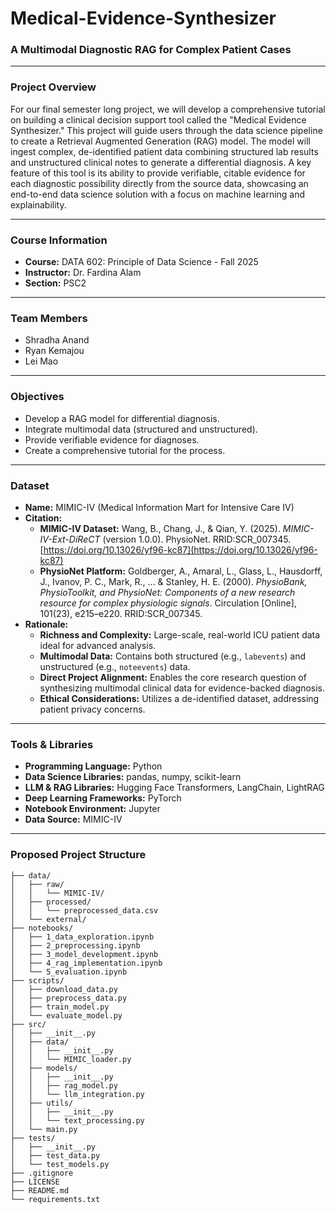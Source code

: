 
# Medical-Evidence-Synthesizer
### A Multimodal Diagnostic RAG for Complex Patient Cases

---

### **Project Overview**
For our final semester long project, we will develop a comprehensive tutorial on building a clinical decision support tool called the "Medical Evidence Synthesizer." This project will guide users through the data science pipeline to create a Retrieval Augmented Generation (RAG) model. The model will ingest complex, de-identified patient data combining structured lab results and unstructured clinical notes to generate a differential diagnosis. A key feature of this tool is its ability to provide verifiable, citable evidence for each diagnostic possibility directly from the source data, showcasing an end-to-end data science solution with a focus on machine learning and explainability.

---

### **Course Information**
- **Course:** DATA 602: Principle of Data Science - Fall 2025
- **Instructor:** Dr. Fardina Alam
- **Section:** PSC2

---

### **Team Members**
- Shradha Anand
- Ryan Kemajou
- Lei Mao

---

### **Objectives**
- Develop a RAG model for differential diagnosis.
- Integrate multimodal data (structured and unstructured).
- Provide verifiable evidence for diagnoses.
- Create a comprehensive tutorial for the process.

---

### **Dataset**
- **Name:** MIMIC-IV (Medical Information Mart for Intensive Care IV)
- **Citation:**
  - **MIMIC-IV Dataset:** Wang, B., Chang, J., & Qian, Y. (2025). *MIMIC-IV-Ext-DiReCT* (version 1.0.0). PhysioNet. RRID:SCR_007345. [https://doi.org/10.13026/yf96-kc87](https://doi.org/10.13026/yf96-kc87)
  - **PhysioNet Platform:** Goldberger, A., Amaral, L., Glass, L., Hausdorff, J., Ivanov, P. C., Mark, R., ... & Stanley, H. E. (2000). *PhysioBank, PhysioToolkit, and PhysioNet: Components of a new research resource for complex physiologic signals*. Circulation [Online], 101(23), e215–e220. RRID:SCR_007345.
- **Rationale:**
  - **Richness and Complexity:** Large-scale, real-world ICU patient data ideal for advanced analysis.
  - **Multimodal Data:** Contains both structured (e.g., `labevents`) and unstructured (e.g., `noteevents`) data.
  - **Direct Project Alignment:** Enables the core research question of synthesizing multimodal clinical data for evidence-backed diagnosis.
  - **Ethical Considerations:** Utilizes a de-identified dataset, addressing patient privacy concerns.

---

### **Tools & Libraries**
- **Programming Language:** Python
- **Data Science Libraries:** pandas, numpy, scikit-learn
- **LLM & RAG Libraries:** Hugging Face Transformers, LangChain, LightRAG
- **Deep Learning Frameworks:** PyTorch
- **Notebook Environment:** Jupyter
- **Data Source:** MIMIC-IV

---

### **Proposed Project Structure**
```
├── data/
│   ├── raw/
│   │   └── MIMIC-IV/
│   ├── processed/
│   │   └── preprocessed_data.csv
│   └── external/
├── notebooks/
│   ├── 1_data_exploration.ipynb
│   ├── 2_preprocessing.ipynb
│   ├── 3_model_development.ipynb
│   ├── 4_rag_implementation.ipynb
│   └── 5_evaluation.ipynb
├── scripts/
│   ├── download_data.py
│   ├── preprocess_data.py
│   ├── train_model.py
│   └── evaluate_model.py
├── src/
│   ├── __init__.py
│   ├── data/
│   │   ├── __init__.py
│   │   └── MIMIC_loader.py
│   ├── models/
│   │   ├── __init__.py
│   │   ├── rag_model.py
│   │   └── llm_integration.py
│   ├── utils/
│   │   ├── __init__.py
│   │   └── text_processing.py
│   └── main.py
├── tests/
│   ├── __init__.py
│   ├── test_data.py
│   └── test_models.py
├── .gitignore
├── LICENSE
├── README.md
└── requirements.txt
```
